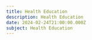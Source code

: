 ```yaml
---
title: Health Education
description: Health Education
date: 2024-02-24T21:00:00.000Z
subject: Health Education
---
```


